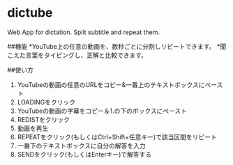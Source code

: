 # dictube
Web App for dictation. Split subtitle and repeat them.

##機能
*YouTube上の任意の動画を、数秒ごとに分割しリピートできます。
*聞こえた言葉をタイピングし、正解と比較できます。

##使い方
1. YouTubeの動画の任意のURLをコピー&一番上のテキストボックスにペースト
2. LOADINGをクリック
3. YouTubeの動画の字幕をコピー＆1.の下のボックスにペースト
4. REDISTをクリック
5. 動画を再生
6. REPEATをクリック(もしくはCtrl+Shift+任意キー)で該当区間をリピート
7. 一番下のテキストボックスに自分の解答を入力
8. SENDをクリック(もしくはEnterキー)で解答する
